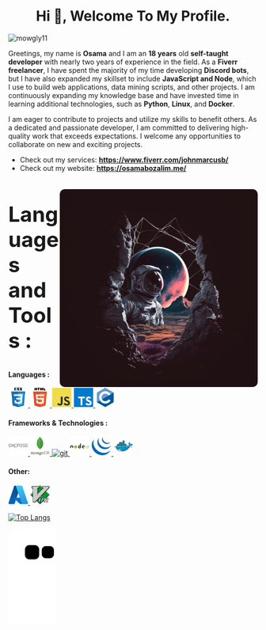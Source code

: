 <h1 align="center">Hi 👋, Welcome To My Profile.</h1>

<p align="left"> <img src="https://camo.githubusercontent.com/5bcee429603fcb44d5b5031dbedc8a4179d9040b5ed883d4cd43382699381531/68747470733a2f2f6b6f6d617265762e636f6d2f67687076632f3f757365726e616d653d6d6f77676c793131266c6162656c3d50726f66696c65253230766965777326636f6c6f723d306537356236267374796c653d666f722d7468652d6261646765" alt="mowgly11" /> </p>

Greetings, my name is **Osama** and I am an **18 years** old **self-taught developer** with nearly two years of experience in the field. As a **Fiverr freelancer**, I have spent the majority of my time developing **Discord bots**, but I have also expanded my skillset to include **JavaScript and Node**, which I use to build web applications, data mining scripts, and other projects. I am continuously expanding my knowledge base and have invested time in learning additional technologies, such as **Python**, **Linux**, and **Docker**.

I am eager to contribute to projects and utilize my skills to benefit others. As a dedicated and passionate developer, I am committed to delivering high-quality work that exceeds expectations. I welcome any opportunities to collaborate on new and exciting projects.

* Check out my services: **https://www.fiverr.com/johnmarcusb/**
* Check out my website: **https://osamabozalim.me/**

<img src="./imgs/astronaut.png" width="400" align="right" alt="astronaut" style="border-radius: 10px; margin-top: 20px;" draggable="false">

<h2 align="left" style="font-size: 3em;">Languages and Tools :</h2>

<h4>Languages :</h4>


<p align="left"><a href="https://www.w3schools.com/css/" target="_blank" rel="noreferrer"> <img src="https://raw.githubusercontent.com/devicons/devicon/master/icons/css3/css3-original-wordmark.svg" alt="css3" width="40" height="40"/> </a> <a href="https://www.w3.org/html/" target="_blank" rel="noreferrer"> <img src="https://raw.githubusercontent.com/devicons/devicon/master/icons/html5/html5-original-wordmark.svg" alt="html5" width="40" height="40"/> </a> <a href="https://developer.mozilla.org/en-US/docs/Web/JavaScript" target="_blank" rel="noreferrer"> <img src="https://raw.githubusercontent.com/devicons/devicon/master/icons/javascript/javascript-original.svg" alt="javascript" width="40" height="40"/> </a> <a href="https://www.typescriptlang.org/" target="_blank" rel="noreferrer"> <img src="https://raw.githubusercontent.com/devicons/devicon/master/icons/typescript/typescript-original.svg" alt="typescript" width="40" height="40"/> </a> <a href="https://en.wikipedia.org/wiki/C_(programming_language)" target="_blank" rel="noreferrer"> <img src="https://raw.githubusercontent.com/devicons/devicon/master/icons/c/c-original.svg" alt="c" width="40" height="40"/> </a></p>


<h4>Frameworks & Technologies :</h4>
 
 
<p align="left"><a href="https://expressjs.com" target="_blank" rel="noreferrer"> <img src="https://raw.githubusercontent.com/devicons/devicon/master/icons/express/express-original-wordmark.svg" alt="express" width="40" height="40"/> </a> <a href="https://www.mongodb.com/" target="_blank" rel="noreferrer"> <img src="https://raw.githubusercontent.com/devicons/devicon/master/icons/mongodb/mongodb-original-wordmark.svg" alt="mongodb" width="40" height="40"/> </a> <a href="https://git-scm.com/" target="_blank" rel="noreferrer"> <img src="https://www.vectorlogo.zone/logos/git-scm/git-scm-icon.svg" alt="git" width="40" height="40"/> <a href="https://nodejs.org" target="_blank" rel="noreferrer"> <img src="https://raw.githubusercontent.com/devicons/devicon/master/icons/nodejs/nodejs-original-wordmark.svg" alt="nodejs" width="40" height="40"/> </a> <a href="https://jquery.com/" target="_blank" rel="noreferrer"> <img src="https://raw.githubusercontent.com/devicons/devicon/master/icons/jquery/jquery-original.svg" alt="jquery" width="40" height="40"/> </a> <a href="https://www.docker.com/" target="_blank" rel="noreferrer"> <img src="https://raw.githubusercontent.com/devicons/devicon/master/icons/docker/docker-original.svg" alt="docker" width="40" height="40"/> </a></p>


<h4>Other:</h4>


<p aligh="left"><a href="https://azure.microsoft.com/en-us/" target="_blank" rel="noreferrer"> <img src="https://raw.githubusercontent.com/devicons/devicon/master/icons/azure/azure-original.svg" alt="azure" width="40" height="40"/> </a> <a href="https://www.vim.org/" target="_blank" rel="noreferrer"> <img src="https://raw.githubusercontent.com/devicons/devicon/master/icons/vim/vim-original.svg" alt="vim" width="40" height="40"/> </a></p>





<a href="https://www.photoshop.com/en" target="_blank" rel="noreferrer"> </a> </p>

[![Top Langs](https://github-readme-stats.vercel.app/api/top-langs/?username=mowgly11&layout=compact&theme=cobalt)](https://github.com/anuraghazra/github-readme-stats)

![Snake animation](https://github.com/mowgly11/mowgly11/blob/output/github-contribution-grid-snake.svg)
